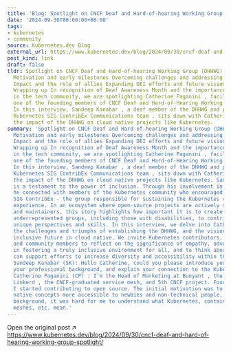 ```yaml
---
title: 'Blog: Spotlight on CNCF Deaf and Hard-of-hearing Working Group (DHHWG)'
date: '2024-09-30T00:00:00+00:00'
tags:
- kubernetes
- community
source: Kubernetes.dev Blog
external_url: https://www.kubernetes.dev/blog/2024/09/30/cncf-deaf-and-hard-of-hearing-working-group-spotlight/
post_kind: link
draft: false
tldr: Spotlight on CNCF Deaf and Hard-of-hearing Working Group (DHHWG) Introduction
  Motivation and early milestones Overcoming challenges and addressing misconceptions
  Impact and the role of allies Expanding DEI efforts and future vision Call to action
  Wrapping up In recognition of Deaf Awareness Month and the importance of inclusivity
  in the tech community, we are spotlighting Catherine Paganini , facilitator and
  one of the founding members of CNCF Deaf and Hard-of-Hearing Working Group (DHHWG).
  In this interview, Sandeep Kanabar , a deaf member of the DHHWG and part of the
  Kubernetes SIG ContribEx Communications team , sits down with Catherine to explore
  the impact of the DHHWG on cloud native projects like Kubernetes.
summary: 'Spotlight on CNCF Deaf and Hard-of-hearing Working Group (DHHWG) Introduction
  Motivation and early milestones Overcoming challenges and addressing misconceptions
  Impact and the role of allies Expanding DEI efforts and future vision Call to action
  Wrapping up In recognition of Deaf Awareness Month and the importance of inclusivity
  in the tech community, we are spotlighting Catherine Paganini , facilitator and
  one of the founding members of CNCF Deaf and Hard-of-Hearing Working Group (DHHWG).
  In this interview, Sandeep Kanabar , a deaf member of the DHHWG and part of the
  Kubernetes SIG ContribEx Communications team , sits down with Catherine to explore
  the impact of the DHHWG on cloud native projects like Kubernetes. Sandeep’s journey
  is a testament to the power of inclusion. Through his involvement in the DHHWG,
  he connected with members of the Kubernetes community who encouraged him to join
  SIG ContribEx - the group responsible for sustaining the Kubernetes contributor
  experience. In an ecosystem where open-source projects are actively seeking contributors
  and maintainers, this story highlights how important it is to create pathways for
  underrepresented groups, including those with disabilities, to contribute their
  unique perspectives and skills. In this interview, we delve into Catherine’s journey,
  the challenges and triumphs of establishing the DHHWG, and the vision for a more
  inclusive future in cloud native. We invite Kubernetes contributors, maintainers,
  and community members to reflect on the significance of empathy, advocacy, and community
  in fostering a truly inclusive environment for all, and to think about how they
  can support efforts to increase diversity and accessibility within their own projects.
  Sandeep Kanabar (SK): Hello Catherine, could you please introduce yourself, share
  your professional background, and explain your connection to the Kubernetes ecosystem?
  Catherine Paganini (CP) : I’m the Head of Marketing at Buoyant , the creator of
  Linkerd , the CNCF-graduated service mesh, and 5th CNCF project. Four years ago,
  I started contributing to open source. The initial motivation was to make cloud
  native concepts more accessible to newbies and non-technical people. Without a technical
  background, it was hard for me to understand what Kubernetes, containers, service
  meshes, etc. mean.'
---
```

Open the original post ↗ https://www.kubernetes.dev/blog/2024/09/30/cncf-deaf-and-hard-of-hearing-working-group-spotlight/
